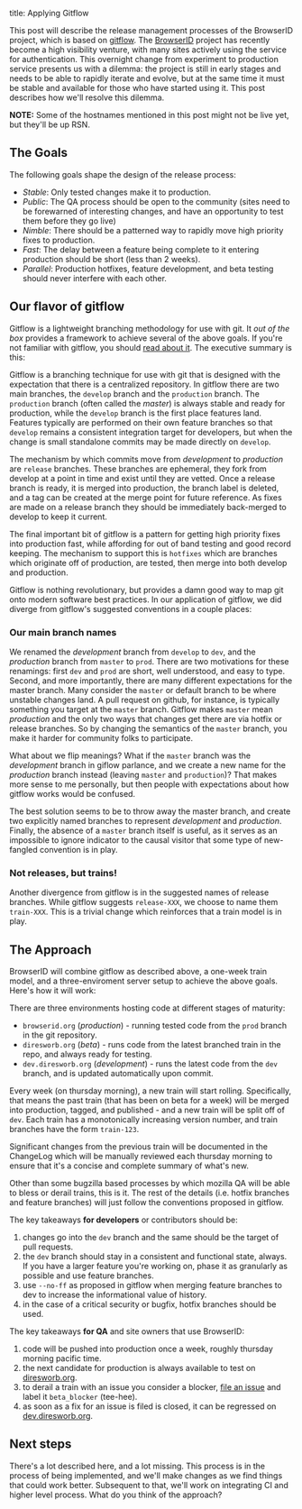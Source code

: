 title: Applying Gitflow

This post will describe the release management processes of the
BrowserID project, which is based on
[gitflow](http://nvie.com/posts/a-successful-git-branching-model/).
The [BrowserID](https://browserid.org) project has recently become a
high visibility venture, with many sites actively using the service
for authentication.  This overnight change from experiment to
production service presents us with a dilemma: the project is still in
early stages and needs to be able to rapidly iterate and evolve, but
at the same time it must be stable and available for those who have
started using it.  This post describes how we'll resolve this dilemma.

**NOTE:**  Some of the hostnames mentioned in this post might not be live yet,
but they'll be up RSN.

## The Goals

The following goals shape the design of the release process:

  * *Stable*: Only tested changes make it to production.
  * *Public*: The QA process should be open to the community (sites need to be forewarned of interesting changes, and have an opportunity to test them before they go live)
  * *Nimble*: There should be a patterned way to rapidly move high priority fixes to production.
  * *Fast*: The delay between a feature being complete to it entering production should be short (less than 2 weeks).
  * *Parallel*: Production hotfixes, feature development, and beta testing should never interfere with each other. 

## Our flavor of gitflow

Gitflow is a lightweight branching methodology for use with git.  It *out of the box* provides a framework to achieve several of the above goals.  If you're not familiar with gitflow, you should [read about it](http://nvie.com/posts/a-successful-git-branching-model/).  The executive summary is this:

Gitflow is a branching technique for use with git that is designed with the expectation that there is a centralized repository.  In gitflow there are two main branches, the `develop` branch and the `production` branch.  The `production` branch (often called the *master*) is always stable and ready for production, while the `develop` branch is the first place features land.  Features typically are performed on their own feature branches so that `develop` remains a consistent integration target for developers, but when the change is small standalone commits may be made directly on `develop`.

The mechanism by which commits move from *development* to *production* are `release` branches.  These branches are ephemeral, they fork from develop at a point in time and exist until they are vetted.  Once a release branch is ready, it is merged into production, the branch label is deleted, and a tag can be created at the merge point for future reference.  As fixes are made on a release branch they should be immediately back-merged to develop to keep it current.

The final important bit of gitflow is a pattern for getting high priority fixes into production fast, while affording for out of band testing and good record keeping.  The mechanism to support this is `hotfixes` which are branches which originate off of production, are tested, then merge into both develop and production.  

Gitflow is nothing revolutionary, but provides a damn good way to map git onto modern software best practices.  In our application of gitflow, we did diverge from gitflow's suggested conventions in a couple places:

### Our main branch names

We renamed the *development* branch from `develop` to `dev`, and the *production* branch from `master` to `prod`.  There are two motivations for these renamings:  first `dev` and `prod` are short, well understood, and easy to type.  Second, and more importantly, there are many different expectations for the master branch.  Many consider the `master` or default branch to be where unstable changes land.  A pull request on github, for instance, is typically something you target at the `master` branch.  Gitflow makes `master` mean *production* and the only two ways that changes get there are via hotfix or release branches.  So by changing the semantics of the `master` branch, you make it harder for community folks to participate.

What about we flip meanings?  What if the `master` branch was the *development* branch in giflow parlance, and we create a new name for the *production* branch instead (leaving `master` and `production`)?  That makes more sense to me personally, but then people with expectations about how gitflow works would be confused.  

The best solution seems to be to throw away the master branch, and create two explicitly named branches to represent *development* and *production*.  Finally, the absence of a `master` branch itself is useful, as it serves as an impossible to ignore indicator to the causal visitor that some type of new-fangled convention is in play.

### Not releases, but trains!

Another divergence from gitflow is in the suggested names of release branches.  While gitflow suggests `release-XXX`, we choose to name them `train-XXX`.  This is a trivial change which reinforces that a train model is in play.

## The Approach

BrowserID will combine gitflow as described above, a one-week train
model, and a three-enviroment server setup to achieve the above
goals.  Here's how it will work:

There are three environments hosting code at different stages of maturity:
 
  * `browserid.org` (*production*) - running tested code from the `prod` branch in the git
    repository.
  * `diresworb.org` (*beta*) - runs code from the latest branched train in the repo, and
    always ready for testing.
  * `dev.diresworb.org` (*development*) - runs the latest code from the `dev` branch, and is 
    updated automatically upon commit. 

Every week (on thursday morning), a new train will start rolling.
Specifically, that means the past train (that has been on beta for a
week) will be merged into production, tagged, and published - and a
new train will be split off of `dev`.  Each train has a monotonically 
increasing version number, and train branches have the form `train-123`.

Significant changes from the previous train will be documented in the 
ChangeLog which will be manually reviewed each thursday morning to ensure
that it's a concise and complete summary of what's new.  

Other than some bugzilla based processes by which mozilla QA will be
able to bless or derail trains, this is it.  The rest of the details
(i.e. hotfix branches and feature branches) will just follow the
conventions proposed in gitflow.

The key takeaways **for developers** or contributors should be:

  1. changes go into the `dev` branch and the same should be the target of pull requests.
  2. the `dev` branch should stay in a consistent and functional state, always.  If you have a larger
     feature you're working on, phase it as granularly as possible and use feature branches.
  3. use `--no-ff` as proposed in gitflow when merging feature branches to dev to increase the informational value of history.
  4. in the case of a critical security or bugfix, hotfix branches should be used.

The key takeaways **for QA** and site owners that use BrowserID:

  1. code will be pushed into production once a week, roughly thursday morning pacific time.
  2. the next candidate for production is always available to test on [diresworb.org](https://diresworb.org).
  3. to derail a train with an issue you consider a blocker, [file an issue](https://github.com/mozilla/browserid/issues) and label it `beta_blocker` (tee-hee).
  4. as soon as a fix for an issue is filed is closed, it can be regressed on [dev.diresworb.org](https://dev.diresworb.org).

## Next steps

There's a lot described here, and a lot missing.  This process is in the process of being implemented, and we'll make changes as we find things that could work better.  Subsequent to that, we'll work on integrating CI and higher level process.  What do you think of the approach?




